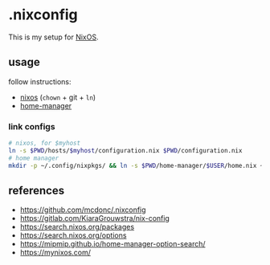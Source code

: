 # .nixconfig

This is my setup for [NixOS](https://nixos.org/).

## usage

follow instructions:
- [nixos](https://github.com/mcdonc/.nixconfig) (`chown` + git + `ln`)
- [home-manager](https://nix-community.github.io/home-manager/index.html#sec-install-standalone)

### link configs

```sh
# nixos, for $myhost
ln -s $PWD/hosts/$myhost/configuration.nix $PWD/configuration.nix
# home manager
mkdir -p ~/.config/nixpkgs/ && ln -s $PWD/home-manager/$USER/home.nix ~/.config/nixpkgs/home.nix
```

## references

- https://github.com/mcdonc/.nixconfig
- https://gitlab.com/KiaraGrouwstra/nix-config
- https://search.nixos.org/packages
- https://search.nixos.org/options
- https://mipmip.github.io/home-manager-option-search/
- https://mynixos.com/
